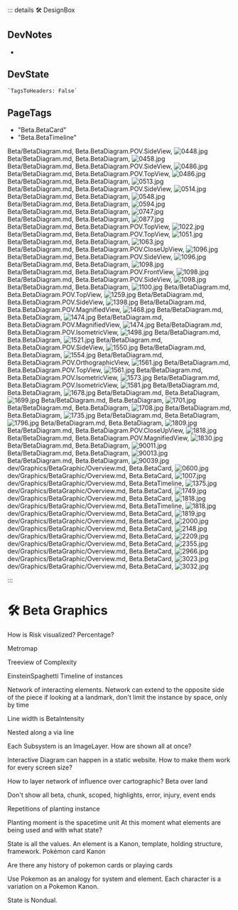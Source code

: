 ::: details 🛠 <dev>DesignBox</dev>

## DevNotes

-

## DevState

```py
`TagsToHeaders: False`
```

<h2>PageTags</h2>

- "Beta.BetaCard"
- "Beta.BetaTimeline"

Beta/BetaDiagram.md, <dev>Beta.BetaDiagram.POV.SideView</dev>, ![0448.jpg](/PaperPhoto/0448.jpg)
Beta/BetaDiagram.md, <dev>Beta.BetaDiagram</dev>, ![0458.jpg](/PaperPhoto/0458.jpg)
Beta/BetaDiagram.md, <dev>Beta.BetaDiagram.POV.SideView</dev>, ![0486.jpg](/PaperPhoto/0486.jpg)
Beta/BetaDiagram.md, <dev>Beta.BetaDiagram.POV.TopView</dev>, ![0486.jpg](/PaperPhoto/0486.jpg)
Beta/BetaDiagram.md, <dev>Beta.BetaDiagram</dev>, ![0513.jpg](/PaperPhoto/0513.jpg)
Beta/BetaDiagram.md, <dev>Beta.BetaDiagram.POV.SideView</dev>, ![0514.jpg](/PaperPhoto/0514.jpg)
Beta/BetaDiagram.md, <dev>Beta.BetaDiagram</dev>, ![0548.jpg](/PaperPhoto/0548.jpg)
Beta/BetaDiagram.md, <dev>Beta.BetaDiagram</dev>, ![0594.jpg](/PaperPhoto/0594.jpg)
Beta/BetaDiagram.md, <dev>Beta.BetaDiagram</dev>, ![0747.jpg](/PaperPhoto/0747.jpg)
Beta/BetaDiagram.md, <dev>Beta.BetaDiagram</dev>, ![0877.jpg](/PaperPhoto/0877.jpg)
Beta/BetaDiagram.md, <dev>Beta.BetaDiagram.POV.TopView</dev>, ![1022.jpg](/PaperPhoto/1022.jpg)
Beta/BetaDiagram.md, <dev>Beta.BetaDiagram.POV.TopView</dev>, ![1051.jpg](/PaperPhoto/1051.jpg)
Beta/BetaDiagram.md, <dev>Beta.BetaDiagram</dev>, ![1063.jpg](/PaperPhoto/1063.jpg)
Beta/BetaDiagram.md, <dev>Beta.BetaDiagram.POV.CloseUpView</dev>, ![1096.jpg](/PaperPhoto/1096.jpg)
Beta/BetaDiagram.md, <dev>Beta.BetaDiagram.POV.SideView</dev>, ![1096.jpg](/PaperPhoto/1096.jpg)
Beta/BetaDiagram.md, <dev>Beta.BetaDiagram</dev>, ![1098.jpg](/PaperPhoto/1098.jpg)
Beta/BetaDiagram.md, <dev>Beta.BetaDiagram.POV.FrontView</dev>, ![1098.jpg](/PaperPhoto/1098.jpg)
Beta/BetaDiagram.md, <dev>Beta.BetaDiagram.POV.SideView</dev>, ![1098.jpg](/PaperPhoto/1098.jpg)
Beta/BetaDiagram.md, <dev>Beta.BetaDiagram</dev>, ![1100.jpg](/PaperPhoto/1100.jpg)
Beta/BetaDiagram.md, <dev>Beta.BetaDiagram.POV.TopView</dev>, ![1259.jpg](/PaperPhoto/1259.jpg)
Beta/BetaDiagram.md, <dev>Beta.BetaDiagram.POV.SideView</dev>, ![1398.jpg](/PaperPhoto/1398.jpg)
Beta/BetaDiagram.md, <dev>Beta.BetaDiagram.POV.MagnifiedView</dev>, ![1468.jpg](/PaperPhoto/1468.jpg)
Beta/BetaDiagram.md, <dev>Beta.BetaDiagram</dev>, ![1474.jpg](/PaperPhoto/1474.jpg)
Beta/BetaDiagram.md, <dev>Beta.BetaDiagram.POV.MagnifiedView</dev>, ![1474.jpg](/PaperPhoto/1474.jpg)
Beta/BetaDiagram.md, <dev>Beta.BetaDiagram.POV.IsometricView</dev>, ![1498.jpg](/PaperPhoto/1498.jpg)
Beta/BetaDiagram.md, <dev>Beta.BetaDiagram</dev>, ![1521.jpg](/PaperPhoto/1521.jpg)
Beta/BetaDiagram.md, <dev>Beta.BetaDiagram.POV.SideView</dev>, ![1550.jpg](/PaperPhoto/1550.jpg)
Beta/BetaDiagram.md, <dev>Beta.BetaDiagram</dev>, ![1554.jpg](/PaperPhoto/1554.jpg)
Beta/BetaDiagram.md, <dev>Beta.BetaDiagram.POV.OrthographicView</dev>, ![1561.jpg](/PaperPhoto/1561.jpg)
Beta/BetaDiagram.md, <dev>Beta.BetaDiagram.POV.TopView</dev>, ![1561.jpg](/PaperPhoto/1561.jpg)
Beta/BetaDiagram.md, <dev>Beta.BetaDiagram.POV.IsometricView</dev>, ![1573.jpg](/PaperPhoto/1573.jpg)
Beta/BetaDiagram.md, <dev>Beta.BetaDiagram.POV.IsometricView</dev>, ![1581.jpg](/PaperPhoto/1581.jpg)
Beta/BetaDiagram.md, <dev>Beta.BetaDiagram</dev>, ![1678.jpg](/PaperPhoto/1678.jpg)
Beta/BetaDiagram.md, <dev>Beta.BetaDiagram</dev>, ![1699.jpg](/PaperPhoto/1699.jpg)
Beta/BetaDiagram.md, <dev>Beta.BetaDiagram</dev>, ![1701.jpg](/PaperPhoto/1701.jpg)
Beta/BetaDiagram.md, <dev>Beta.BetaDiagram</dev>, ![1708.jpg](/PaperPhoto/1708.jpg)
Beta/BetaDiagram.md, <dev>Beta.BetaDiagram</dev>, ![1735.jpg](/PaperPhoto/1735.jpg)
Beta/BetaDiagram.md, <dev>Beta.BetaDiagram</dev>, ![1796.jpg](/PaperPhoto/1796.jpg)
Beta/BetaDiagram.md, <dev>Beta.BetaDiagram</dev>, ![1809.jpg](/PaperPhoto/1809.jpg)
Beta/BetaDiagram.md, <dev>Beta.BetaDiagram.POV.CloseUpView</dev>, ![1818.jpg](/PaperPhoto/1818.jpg)
Beta/BetaDiagram.md, <dev>Beta.BetaDiagram.POV.MagnifiedView</dev>, ![1830.jpg](/PaperPhoto/1830.jpg)
Beta/BetaDiagram.md, <dev>Beta.BetaDiagram</dev>, ![90011.jpg](/PaperPhoto/90011.jpg)
Beta/BetaDiagram.md, <dev>Beta.BetaDiagram</dev>, ![90013.jpg](/PaperPhoto/90013.jpg)
Beta/BetaDiagram.md, <dev>Beta.BetaDiagram</dev>, ![90039.jpg](/PaperPhoto/90039.jpg)
dev/Graphics/BetaGraphic/Overview.md, <dev>Beta.BetaCard</dev>, ![0600.jpg](/PaperPhoto/0600.jpg)
dev/Graphics/BetaGraphic/Overview.md, <dev>Beta.BetaCard</dev>, ![1007.jpg](/PaperPhoto/1007.jpg)
dev/Graphics/BetaGraphic/Overview.md, <dev>Beta.BetaTimeline</dev>, ![1375.jpg](/PaperPhoto/1375.jpg)
dev/Graphics/BetaGraphic/Overview.md, <dev>Beta.BetaCard</dev>, ![1749.jpg](/PaperPhoto/1749.jpg)
dev/Graphics/BetaGraphic/Overview.md, <dev>Beta.BetaCard</dev>, ![1818.jpg](/PaperPhoto/1818.jpg)
dev/Graphics/BetaGraphic/Overview.md, <dev>Beta.BetaTimeline</dev>, ![1818.jpg](/PaperPhoto/1818.jpg)
dev/Graphics/BetaGraphic/Overview.md, <dev>Beta.BetaCard</dev>, ![1819.jpg](/PaperPhoto/1819.jpg)
dev/Graphics/BetaGraphic/Overview.md, <dev>Beta.BetaCard</dev>, ![2000.jpg](/PaperPhoto/2000.jpg)
dev/Graphics/BetaGraphic/Overview.md, <dev>Beta.BetaCard</dev>, ![2148.jpg](/PaperPhoto/2148.jpg)
dev/Graphics/BetaGraphic/Overview.md, <dev>Beta.BetaCard</dev>, ![2209.jpg](/PaperPhoto/2209.jpg)
dev/Graphics/BetaGraphic/Overview.md, <dev>Beta.BetaCard</dev>, ![2355.jpg](/PaperPhoto/2355.jpg)
dev/Graphics/BetaGraphic/Overview.md, <dev>Beta.BetaCard</dev>, ![2966.jpg](/PaperPhoto/2966.jpg)
dev/Graphics/BetaGraphic/Overview.md, <dev>Beta.BetaCard</dev>, ![3023.jpg](/PaperPhoto/3023.jpg)
dev/Graphics/BetaGraphic/Overview.md, <dev>Beta.BetaCard</dev>, ![3032.jpg](/PaperPhoto/3032.jpg)

:::

# 🛠 Beta Graphics

How is Risk visualized?
Percentage?

Metromap

Treeview of Complexity

EinsteinSpaghetti Timeline of instances

Network of interacting elements. Network can extend to the opposite side of the piece if looking at a landmark, don't limit the instance by space, only by time

Line width is BetaIntensity

Nested along a via line

Each Subsystem is an ImageLayer. How are shown all at once?

Interactive Diagram can happen in a static website. How to make them work for every screen size?

How to layer network of influence over cartographic? Beta over land

Don't show all beta, chunk, scoped, highlights, error, injury, event ends

Repetitions of planting instance

Planting moment is the spacetime unit
At this moment what elements are being used and with what state?

State is all the values. An element is a Kanon, template, holding structure, framework. Pokémon card Kanon

Are there any history of pokemon cards or playing cards

Use Pokemon as an analogy for system and element. Each character is a variation on a Pokemon Kanon.

State is Nondual.

